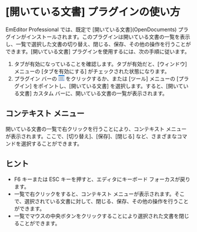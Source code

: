 # \[開いている文書\] プラグインの使い方

EmEditor Professional では、既定で \[開いている文書\](OpenDocuments) プラグインがインストールされます。このプラグインは開いている文書の一覧を表示し、一覧で選択した文書の切り替え、閉じる、保存、その他の操作を行うことができます。\[開いている文書\] プラグインを使用するには、次の手順に従います。

1. タブが有効になっていることを確認します。タブが有効だと、\[ウィンドウ\] メニューの \[タブを有効にする\] がチェックされた状態になります。
2. プラグイン バーの ![開いている文書](../../images/plugin_opendocuments.gif) をクリックするか、または \[ツール\] メニューの \[プラグイン\] をポイントし、\[開いている文書\] を選択します。すると、\[開いている文書\] カスタム バーに、開いている文書の一覧が表示されます。

## コンテキスト メニュー

開いている文書の一覧で右クリックを行うことにより、コンテキスト メニューが表示されます。ここで、\[切り替え\]、\[保存\]、\[閉じる\] など、さまざまなコマンドを選択することができます。

## ヒント

- F6 キーまたは ESC キーを押すと、エディタにキーボード フォーカスが戻ります。
- 一覧で右クリックをすると、コンテキスト メニューが表示されます。そこで、選択されている文書に対して、閉じる、保存、その他の操作を行うことができます。
- 一覧でマウスの中央ボタンをクリックすることにより選択された文書を閉じることができます。